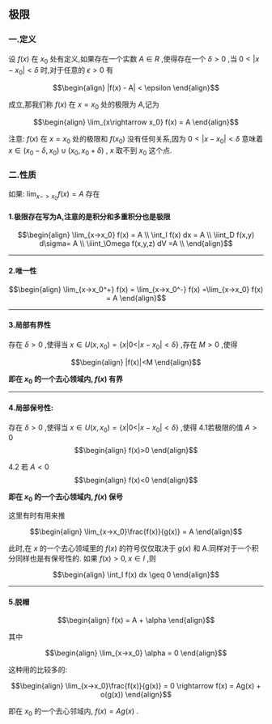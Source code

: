 ## 极限
### 一.定义
设 $f(x)$ 在 $x_0$ 处有定义,如果存在一个实数 $A \in R$ ,使得存在一个 $\delta >0$ ,当 $0<|x - x_0|<\delta$ 时,对于任意的 $\epsilon >0$ 有

$$\begin{align}
    |f(x) - A| < \epsilon
\end{align}$$

成立,那我们称 $f(x)$ 在 $x = x_0$ 处的极限为 $A$,记为

$$\begin{align}
    \lim_{x\rightarrow x_0} f(x) = A
\end{align}$$

注意: $f(x)$ 在 $x = x_0$ 处的极限和 $f(x_0)$ 没有任何关系,因为 $0<|x - x_0|<\delta$ 意味着 $x \in(x_0 - \delta , x_0) \cup (x_0, x_0 + \delta)$ , $x$ 取不到 $x_0$ 这个点.

### 二.性质
如果: $\displaystyle \lim_{x->x_0} f(x) = A$ 存在
#### 1.极限存在写为A,注意的是积分和多重积分也是极限

$$\begin{align}
    \lim_{x->x_0} f(x) = A \\
    \int_I f(x) dx = A \\
    \iint_D f(x,y) d\sigma= A \\
    \iiint_\Omega f(x,y,z) dV =A \\
\end{align}$$

---
#### 2.唯一性

$$\begin{align}
    \lim_{x->x_0^+} f(x) = \lim_{x->x_0^-} f(x) =\lim_{x->x_0} f(x)  = A
\end{align}$$

---
#### 3.局部有界性
存在 $\delta>0$ ,使得当 $x\in U(x,x_0) = \{x|0<|x - x_0|<\delta \}$ ,存在 $M>0$ ,使得

$$\begin{align}
    |f(x)|<M
\end{align}$$

**即在 $x_0$ 的一个去心领域内, $f(x)$ 有界**

---
#### 4.局部保号性:
存在 $\delta>0$ ,使得当 $x\in U(x,x_0) = \{x|0<|x - x_0|<\delta \}$ ,使得
4.1若极限的值 $A>0$
$$\begin{align}
    f(x)>0
\end{align}$$

4.2 若 $A<0$
$$\begin{align}
    f(x)<0
\end{align}$$

**即在 $x_0$ 的一个去心领域内, $f(x)$ 保号**

这里有时有用来推

$$\begin{align}
    \lim_{x->x_0}\frac{f(x)}{g(x)} = A
\end{align}$$

此时,在 $x$ 的一个去心领域里的 $f(x)$ 的符号仅仅取决于 $g(x)$ 和 A.同样对于一个积分同样也是有保号性的.
如果 $f(x) > 0 , x \in I$ ,则 

$$\begin{align}
    \int_I f(x) dx \geq 0
\end{align}$$




---
#### 5.脱帽

$$\begin{align}
    f(x) = A + \alpha
\end{align}$$

其中

$$\begin{align}
    \lim_{x->x_0} \alpha = 0
\end{align}$$

这种用的比较多的:

$$\begin{align}
    \lim_{x->x_0}\frac{f(x)}{g(x)} = 0 \rightarrow 
    f(x) = Ag(x) + o(g(x))
\end{align}$$

即在 $x_0$ 的一个去心邻域内, $f(x) = Ag(x)$ .